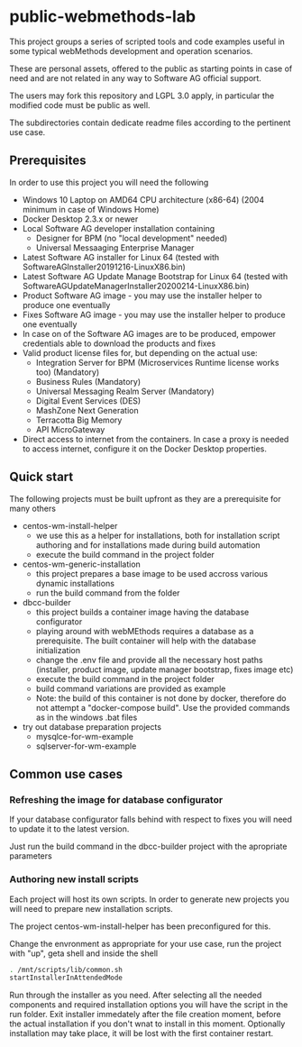 # public-webmethods-lab

This project groups a series of scripted tools and code examples useful in some typical webMethods development and operation scenarios.

These are personal assets, offered to the public as starting points in case of need and are not related in any way to Software AG official support.

The users may fork this repository and LGPL 3.0 apply, in particular the modified code must be public as well.

The subdirectories contain dedicate readme files according to the pertinent use case.

## Prerequisites

In order to use this project you will need the following

- Windows 10 Laptop on AMD64 CPU architecture (x86-64) (2004 minimum in case of Windows Home)
- Docker Desktop 2.3.x or newer
- Local Software AG developer installation containing
  - Designer for BPM (no "local development" needed)
  - Universal Messaaging Enterprise Manager
- Latest Software AG installer for Linux 64 (tested with SoftwareAGInstaller20191216-LinuxX86.bin)
- Latest Software AG Update Manage Bootstrap for Linux 64 (tested with SoftwareAGUpdateManagerInstaller20200214-LinuxX86.bin)
- Product Software AG image - you may use the installer helper to produce one eventually
- Fixes Software AG image - you may use the installer helper to produce one eventually
- In case on of the Software AG images are to be produced, empower credentials able to download the products and fixes
- Valid product license files for, but depending on the actual use:
  - Integration Server for BPM (Microservices Runtime license works too) (Mandatory)
  - Business Rules (Mandatory)
  - Universal Messaging Realm Server (Mandatory)
  - Digital Event Services (DES)
  - MashZone Next Generation
  - Terracotta Big Memory
  - API MicroGateway
- Direct access to internet from the containers. In case a proxy is needed to access internet, configure it on the Docker Desktop properties.

## Quick start

The following projects must be built upfront as they are a prerequisite for many others

- centos-wm-install-helper
  - we use this as a helper for installations, both for installation script authoring and for installations made during build automation
  - execute the build command in the project folder
- centos-wm-generic-installation
  - this project prepares a base image to be used accross various dynamic installations
  - run the build command from the folder
- dbcc-builder
  - this project builds a container image having the database configurator
  - playing around with webMEthods requires a database as a prerequisite. The built container will help with the database initialization
  - change the .env file and provide all the necessary host paths (installer, product image, update manager bootstrap, fixes image etc)
  - execute the build command in the project folder
  - build command variations are provided as example
  - Note: the build of this container is not done by docker, therefore do not attempt a "docker-compose build". Use the provided commands as in the windows .bat files
- try out database preparation projects
  - mysqlce-for-wm-example
  - sqlserver-for-wm-example

## Common use cases

### Refreshing the image for database configurator

If your database configurator falls behind with respect to fixes you will need to update it to the latest version. 

Just run the build command in the dbcc-builder project with the apropriate parameters

### Authoring new install scripts

Each project will host its own scripts. In order to generate new projects you will need to prepare new installation scripts.

The project centos-wm-install-helper has been preconfigured for this.

Change the envronment as appropriate for your use case, run the project with "up", geta shell and inside the shell

```bash
. /mnt/scripts/lib/common.sh
startInstallerInAttendedMode
```

Run through the installer as you need. After selecting all the needed components and required installation options you will have the script in the run folder.
Exit installer immedately after the file creation moment, before the actual installation if you don't wnat to install in this moment. Optionally installation may take place, it will be lost with the first container restart.
